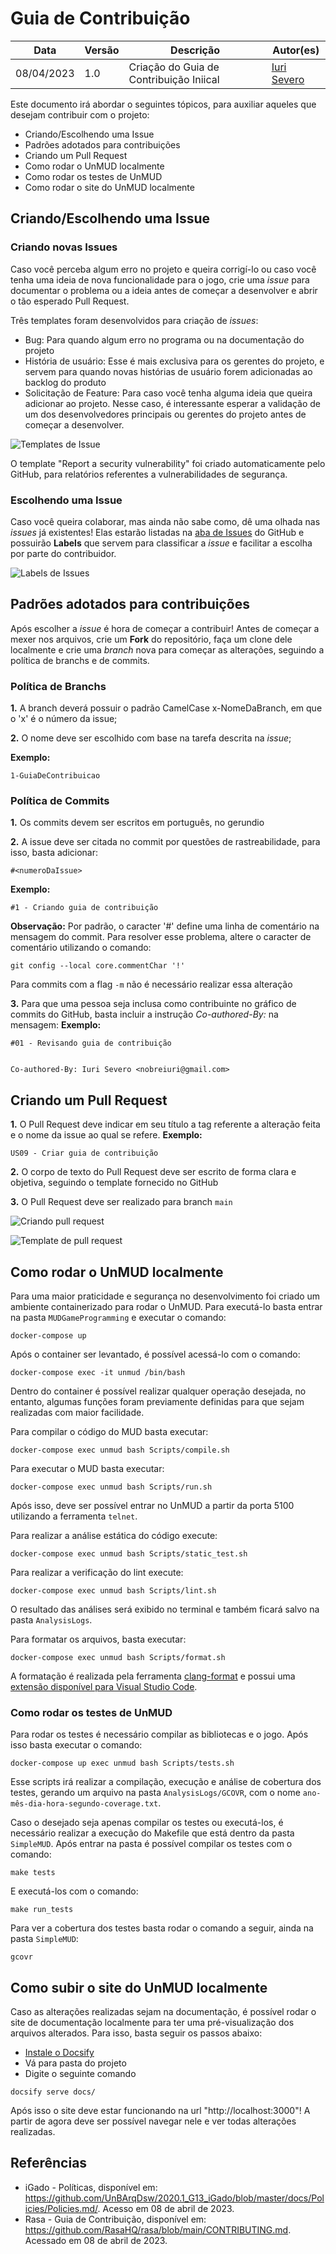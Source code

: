 # Guia de Contribuição

|  **Data**  | **Versão** | **Descrição** | **Autor(es)** |
| ---------- | ---------- | ------------- | ------------- |
| 08/04/2023 |  1.0   | Criação do Guia de Contribuição Iniical | [Iuri Severo](https://github.com/iurisevero) |

Este documento irá abordar o seguintes tópicos, para auxiliar aqueles que desejam contribuir com o projeto:

* Criando/Escolhendo uma Issue
* Padrões adotados para contribuições
* Criando um Pull Request
* Como rodar o UnMUD localmente
* Como rodar os testes de UnMUD
* Como rodar o site do UnMUD localmente

## Criando/Escolhendo uma Issue

### Criando novas Issues

Caso você perceba algum erro no projeto e queira corrigí-lo ou caso você tenha uma ideia de nova funcionalidade para o jogo, crie uma _issue_ para documentar o problema ou a ideia antes de começar a desenvolver e abrir o tão esperado Pull Request.

Três templates foram desenvolvidos para criação de _issues_:

* Bug: Para quando algum erro no programa ou na documentação do projeto
* História de usuário: Esse é mais exclusiva para os gerentes do projeto, e servem para quando novas histórias de usuário forem adicionadas ao backlog do produto
* Solicitação de Feature: Para caso você tenha alguma ideia que queira adicionar ao projeto. Nesse caso, é interessante esperar a validação de um dos desenvolvedores principais ou gerentes do projeto antes de começar a desenvolver.

![Templates de Issue](/Images/issuesTemplates.png)

O template "Report a security vulnerability" foi criado automaticamente pelo GitHub, para relatórios referentes a vulnerabilidades de segurança.

### Escolhendo uma Issue

Caso você queira colaborar, mas ainda não sabe como, dê uma olhada nas _issues_ já existentes! Elas estarão listadas na [aba de Issues](https://github.com/UnMUD/UnMUD/issues) do GitHub e possuirão **Labels** que servem para classificar a _issue_ e facilitar a escolha por parte do contribuidor.

![Labels de Issues](/Images/labels.png)

## Padrões adotados para contribuições

Após escolher a _issue_ é hora de começar a contribuir! Antes de começar a mexer nos arquivos, crie um **Fork** do repositório, faça um clone dele localmente e crie uma _branch_ nova para começar as alterações, seguindo a política de branchs e de commits.

### Política de Branchs

**1.** A branch deverá possuir o padrão CamelCase x-NomeDaBranch, em que o 'x' é o número da issue;

**2.** O nome deve ser escolhido com base na tarefa descrita na _issue_;

**Exemplo:**

```
1-GuiaDeContribuicao
```

### Política de Commits

**1.** Os commits devem ser escritos em português, no gerundio

**2.** A issue deve ser citada no commit por questões de rastreabilidade, para isso, basta adicionar:
```
#<numeroDaIssue> 
```

**Exemplo:**
```
#1 - Criando guia de contribuição
```

**Observação:** Por padrão, o caracter '#' define uma linha de comentário na mensagem do commit. Para resolver esse problema, altere o caracter de comentário utilizando o comando:
```
git config --local core.commentChar '!'
```

Para commits com a flag ```-m``` não é necessário realizar essa alteração

**3.** Para que uma pessoa seja inclusa como contribuinte no gráfico de commits do GitHub, basta incluir a instrução _Co-authored-By:_ na mensagem:
**Exemplo:**
```
#01 - Revisando guia de contribuição


Co-authored-By: Iuri Severo <nobreiuri@gmail.com>
```

## Criando um Pull Request

**1.** O Pull Request deve indicar em seu título a tag referente a alteração feita e o nome da issue ao qual se refere.
**Exemplo:**
```
US09 - Criar guia de contribuição
```

**2.** O corpo de texto do Pull Request deve ser escrito de forma clara e objetiva, seguindo o template fornecido no GitHub

**3.** O Pull Request deve ser realizado para branch `main`

![Criando pull request](/Images/comparePR.png)

![Template de pull request](/Images/templatePR.png)

## Como rodar o UnMUD localmente

Para uma maior praticidade e segurança no desenvolvimento foi criado um ambiente containerizado para rodar o UnMUD. Para executá-lo basta entrar na pasta `MUDGameProgramming` e executar o comando:

```
docker-compose up
```

Após o container ser levantado, é possível acessá-lo com o comando:

```
docker-compose exec -it unmud /bin/bash

```

Dentro do container é possível realizar qualquer operação desejada, no entanto, algumas funções foram previamente definidas para que sejam realizadas com maior facilidade.

Para compilar o código do MUD basta executar:

```
docker-compose exec unmud bash Scripts/compile.sh 
```

Para executar o MUD basta executar:

```
docker-compose exec unmud bash Scripts/run.sh 
```

Após isso, deve ser possível entrar no UnMUD a partir da porta 5100 utilizando a ferramenta `telnet`.

Para realizar a análise estática do código execute:

```
docker-compose exec unmud bash Scripts/static_test.sh 
```

Para realizar a verificação do lint execute:

```
docker-compose exec unmud bash Scripts/lint.sh
```

O resultado das análises será exibido no terminal e também ficará salvo na pasta `AnalysisLogs`.

Para formatar os arquivos, basta executar:

```
docker-compose exec unmud bash Scripts/format.sh
```

A formatação é realizada pela ferramenta [clang-format](https://clang.llvm.org/docs/ClangFormat.html) e possui uma [extensão disponível para Visual Studio Code](https://marketplace.visualstudio.com/items?itemName=xaver.clang-format).

### Como rodar os testes de UnMUD

Para rodar os testes é necessário compilar as bibliotecas e o jogo. Após isso basta executar o comando:

```
docker-compose up exec unmud bash Scripts/tests.sh
```

Esse scripts irá realizar a compilação, execução e análise de cobertura dos testes, gerando um arquivo na pasta `AnalysisLogs/GCOVR`, com o nome `ano-mês-dia-hora-segundo-coverage.txt`.

Caso o desejado seja apenas compilar os testes ou executá-los, é necessário realizar a execução do Makefile que está dentro da pasta `SimpleMUD`. Após entrar na pasta é possível compilar os testes com o comando:

```
make tests
```

E executá-los com o comando:

```
make run_tests
```

Para ver a cobertura dos testes basta rodar o comando a seguir, ainda na pasta `SimpleMUD`:

```
gcovr
```

## Como subir o site do UnMUD localmente

Caso as alterações realizadas sejam na documentação, é possível rodar o site de documentação localmente para ter uma pré-visualização dos arquivos alterados. Para isso, basta seguir os passos abaixo:

* [Instale o Docsify](https://docsify.now.sh/quickstart)
* Vá para pasta do projeto
* Digite o seguinte comando
```
docsify serve docs/
```

Após isso o site deve estar funcionando na url "http://localhost:3000"! A partir de agora deve ser possível navegar nele e ver todas alterações realizadas.

## Referências

* iGado - Políticas, disponível em: <https://github.com/UnBArqDsw/2020.1_G13_iGado/blob/master/docs/Policies/Policies.md/>. Acesso em 08 de abril de 2023.
* Rasa - Guia de Contribuição, disponível em: <https://github.com/RasaHQ/rasa/blob/main/CONTRIBUTING.md>. Acessado em 08 de abril de 2023.